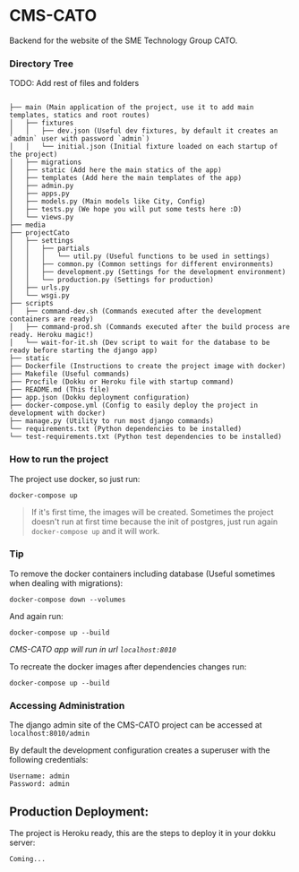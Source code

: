 # CMS-CATO
Backend for the website of the SME Technology Group CATO.

### Directory Tree ###
TODO: Add rest of files and folders
```

├── main (Main application of the project, use it to add main templates, statics and root routes)
│   ├── fixtures
│   │   ├── dev.json (Useful dev fixtures, by default it creates an `admin` user with password `admin`)
│   │   └── initial.json (Initial fixture loaded on each startup of the project)
│   ├── migrations
│   ├── static (Add here the main statics of the app)
│   ├── templates (Add here the main templates of the app)
│   ├── admin.py
│   ├── apps.py
│   ├── models.py (Main models like City, Config)
│   ├── tests.py (We hope you will put some tests here :D)
│   └── views.py
├── media
├── projectCato
│   ├── settings
│   │   ├── partials
│   │   │   └── util.py (Useful functions to be used in settings)
│   │   ├── common.py (Common settings for different environments)
│   │   ├── development.py (Settings for the development environment)
│   │   └── production.py (Settings for production)
│   ├── urls.py
│   └── wsgi.py
├── scripts
│   ├── command-dev.sh (Commands executed after the development containers are ready)
│   ├── command-prod.sh (Commands executed after the build process are ready. Heroku magic!)
│   └── wait-for-it.sh (Dev script to wait for the database to be ready before starting the django app)
├── static
├── Dockerfile (Instructions to create the project image with docker)
├── Makefile (Useful commands)
├── Procfile (Dokku or Heroku file with startup command)
├── README.md (This file)
├── app.json (Dokku deployment configuration)
├── docker-compose.yml (Config to easily deploy the project in development with docker)
├── manage.py (Utility to run most django commands)
└── requirements.txt (Python dependencies to be installed)
└── test-requirements.txt (Python test dependencies to be installed)
```

### How to run the project ###

The project use docker, so just run:

```
docker-compose up
```

> If it's first time, the images will be created. Sometimes the project doesn't run at first time because
> the init of postgres, just run again `docker-compose up` and it will work.

### Tip ###

To remove the docker containers including database (Useful sometimes when dealing with migrations):

```
docker-compose down --volumes
```
 
And again run:

```
docker-compose up --build
```


*CMS-CATO app will run in url `localhost:8010`*

To recreate the docker images after dependencies changes run:

```
docker-compose up --build
```


### Accessing Administration

The django admin site of the CMS-CATO project can be accessed at `localhost:8010/admin`

By default the development configuration creates a superuser with the following credentials:

```
Username: admin
Password: admin
```

## Production Deployment: ##

The project is Heroku ready, this are the steps to deploy it in your dokku server:

```
Coming...
```

